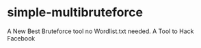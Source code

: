 # simple-multibruteforce
A New Best Bruteforce tool no Wordlist.txt needed. A Tool to Hack Facebook
